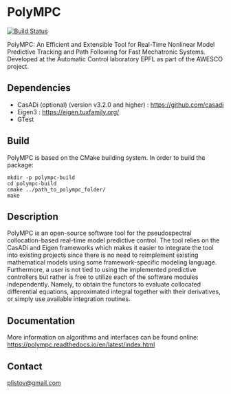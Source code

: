 # PolyMPC

[![Build Status](https://travis-ci.com/PREDICT-EPFL/polympc.svg?branch=master)](https://travis-ci.com/PREDICT-EPFL/polympc)

PolyMPC: An Efficient and Extensible Tool for Real-Time Nonlinear Model Predictive Tracking and Path Following for Fast Mechatronic Systems. Developed at the Automatic Control laboratory EPFL as part of the AWESCO project.

## Dependencies

 - CasADi (optional) (version v3.2.0 and higher) : https://github.com/casadi
 - Eigen3 : https://eigen.tuxfamily.org/
 - GTest

## Build

PolyMPC is based on the CMake building system. In order to build the package:
```
mkdir -p polympc-build
cd polympc-build
cmake ../path_to_polympc_folder/
make
```

## Description

PolyMPC is an open-source software tool for the pseudospectral collocation-based real-time model predictive control.  The tool relies on the CasADi and Eigen frameworks which makes it easier to integrate the tool into existing projects since there is no need to reimplement existing mathematical models using some framework-specific modeling language. Furthermore, a user is not tied to using the implemented predictive controllers but rather is free to utilize each of the software modules independently. Namely, to obtain the functors to evaluate collocated differential equations, approximated integral together with their derivatives, or simply use available integration routines.

## Documentation

More information on algorithms and interfaces can be found online: https://polympc.readthedocs.io/en/latest/index.html

## Contact
plistov@gmail.com
